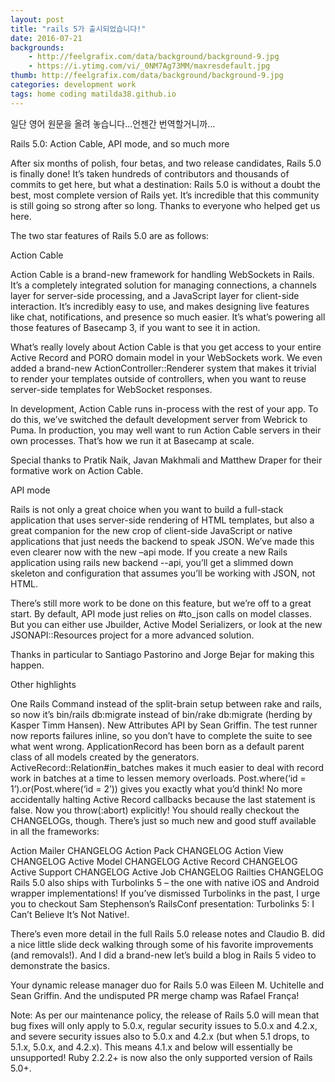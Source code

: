 ```yaml
---
layout: post
title: "rails 5가 출시되었습니다!"
date: 2016-07-21
backgrounds:
    - http://feelgrafix.com/data/background/background-9.jpg
    - https://i.ytimg.com/vi/_0NM7Ag73MM/maxresdefault.jpg
thumb: http://feelgrafix.com/data/background/background-9.jpg
categories: development work
tags: home coding matilda38.github.io
---
```


일단 영어 원문을 올려 놓습니다...언젠간 번역할거니까...

Rails 5.0: Action Cable, API mode, and so much more

After six months of polish, four betas, and two release candidates, Rails 5.0 is finally done! It’s taken hundreds of contributors and thousands of commits to get here, but what a destination: Rails 5.0 is without a doubt the best, most complete version of Rails yet. It’s incredible that this community is still going so strong after so long. Thanks to everyone who helped get us here.

The two star features of Rails 5.0 are as follows:

Action Cable

Action Cable is a brand-new framework for handling WebSockets in Rails. It’s a completely integrated solution for managing connections, a channels layer for server-side processing, and a JavaScript layer for client-side interaction. It’s incredibly easy to use, and makes designing live features like chat, notifications, and presence so much easier. It’s what’s powering all those features of Basecamp 3, if you want to see it in action.

What’s really lovely about Action Cable is that you get access to your entire Active Record and PORO domain model in your WebSockets work. We even added a brand-new ActionController::Renderer system that makes it trivial to render your templates outside of controllers, when you want to reuse server-side templates for WebSocket responses.

In development, Action Cable runs in-process with the rest of your app. To do this, we’ve switched the default development server from Webrick to Puma. In production, you may well want to run Action Cable servers in their own processes. That’s how we run it at Basecamp at scale.

Special thanks to Pratik Naik, Javan Makhmali and Matthew Draper for their formative work on Action Cable.

API mode

Rails is not only a great choice when you want to build a full-stack application that uses server-side rendering of HTML templates, but also a great companion for the new crop of client-side JavaScript or native applications that just needs the backend to speak JSON. We’ve made this even clearer now with the new –api mode. If you create a new Rails application using rails new backend --api, you’ll get a slimmed down skeleton and configuration that assumes you’ll be working with JSON, not HTML.

There’s still more work to be done on this feature, but we’re off to a great start. By default, API mode just relies on #to_json calls on model classes. But you can either use Jbuilder, Active Model Serializers, or look at the new JSONAPI::Resources project for a more advanced solution.

Thanks in particular to Santiago Pastorino and Jorge Bejar for making this happen.

Other highlights

One Rails Command instead of the split-brain setup between rake and rails, so now it’s bin/rails db:migrate instead of bin/rake db:migrate (herding by Kasper Timm Hansen).
New Attributes API by Sean Griffin.
The test runner now reports failures inline, so you don’t have to complete the suite to see what went wrong.
ApplicationRecord has been born as a default parent class of all models created by the generators.
ActiveRecord::Relation#in_batches makes it much easier to deal with record work in batches at a time to lessen memory overloads.
Post.where(‘id = 1’).or(Post.where(‘id = 2’)) gives you exactly what you’d think!
No more accidentally halting Active Record callbacks because the last statement is false. Now you throw(:abort) explicitly!
You should really checkout the CHANGELOGs, though. There’s just so much new and good stuff available in all the frameworks:

Action Mailer CHANGELOG
Action Pack CHANGELOG
Action View CHANGELOG
Active Model CHANGELOG
Active Record CHANGELOG
Active Support CHANGELOG
Active Job CHANGELOG
Railties CHANGELOG
Rails 5.0 also ships with Turbolinks 5 – the one with native iOS and Android wrapper implementations! If you’ve dismissed Turbolinks in the past, I urge you to checkout Sam Stephenson’s RailsConf presentation: Turbolinks 5: I Can’t Believe It’s Not Native!.

There’s even more detail in the full Rails 5.0 release notes and Claudio B. did a nice little slide deck walking through some of his favorite improvements (and removals!). And I did a brand-new let’s build a blog in Rails 5 video to demonstrate the basics.

Your dynamic release manager duo for Rails 5.0 was Eileen M. Uchitelle and Sean Griffin. And the undisputed PR merge champ was Rafael França!

Note: As per our maintenance policy, the release of Rails 5.0 will mean that bug fixes will only apply to 5.0.x, regular security issues to 5.0.x and 4.2.x, and severe security issues also to 5.0.x and 4.2.x (but when 5.1 drops, to 5.1.x, 5.0.x, and 4.2.x). This means 4.1.x and below will essentially be unsupported! Ruby 2.2.2+ is now also the only supported version of Rails 5.0+.
